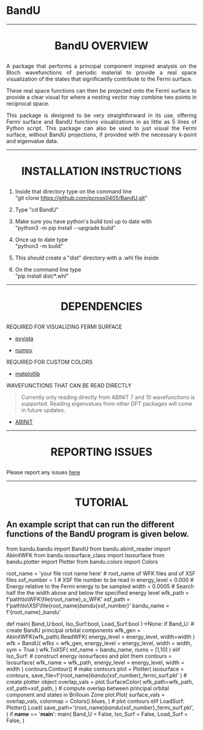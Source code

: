 # BandU
------------------------------------------------------------------------------------------------------- 
<h1><p align="center">BandU OVERVIEW</p></h1>

<p align="justify">A package that performs a principal component inspired analysis on the Bloch wavefunctions of 
periodic material to provide a real space visualization of the states that significantly contribute to the Fermi surface.
</p>

<p align="justify">These real space functions can then be projected onto the Fermi surface to provide a clear visual
for where a nesting vector may combine two points in reciprocal space.</p>

<p align="justify">This package is designed to be very straightforward in its use, offering Fermi surface and BandU functions 
visualizations in as little as 5 lines of Python script. This package can also be used to just visual the Fermi surface, without 
BandU projections, if provided with the necessary k-point and eigenvalue data.</p>

-------------------------------------------------------------------------------------------------------  
<h1><p align="center">INSTALLATION INSTRUCTIONS</p></h1>

1) Inside that directory type on the command line  
   "git clone https://github.com/pcross0405/BandU.git"

2) Type "cd BandU"

3) Make sure you have python's build tool up to date with  
   "python3 -m pip install --upgrade build"

4) Once up to date type  
   "python3 -m build"

5) This should create a "dist" directory with a .whl file inside

6) On the command line type  
   "pip install dist/*.whl" 
   
-------------------------------------------------------------------------------------------------------  
<h1><p align="center">DEPENDENCIES</p></h1>

REQUIRED FOR VISUALIZING FERMI SURFACE

   - [pyvista](https://pyvista.org/)

   - [numpy](https://numpy.org/)

REQUIRED FOR CUSTOM COLORS

   - [matplotlib](https://matplotlib.org/)

WAVEFUNCTIONS THAT CAN BE READ DIRECTLY

> Currently only reading directly from ABINIT 7 and 10 wavefunctions is supported.
> Reading eigenvalues from other DFT packages will come in future updates.

   - [ABINIT](https://abinit.github.io/abinit_web/)

---------------------------------------------------------------------------------------------------------  
<h1><p align="center">REPORTING ISSUES</p></h1>

Please report any issues [here](https://github.com/pcross0405/BandU/issues)  

-------------------------------------------------------------------------------------------------------------------------  
<h1><p align="center">TUTORIAL</p></h1>

An example script that can run the different functions of the BandU program is given below.
-------------------------------------------------------------------------------------------
from bandu.bandu import BandU
from bandu.abinit_reader import AbinitWFK
from bandu.isosurface_class import Isosurface
from bandu.plotter import Plotter
from bandu.colors import Colors


root_name = 'your file root name here' # root_name of WFK files and of XSF files
xsf_number = 1 # XSF file number to be read in
energy_level = 0.000 # Energy relative to the Fermi energy to be sampled
width = 0.0005 # Search half the the width above and below the specified energy level
wfk_path = f'path\to\WFK\file\{root_name}_o_WFK'
xsf_path = f'path\to\XSF\file\{root_name}_bandu_{xsf_number}'
bandu_name = f'{root_name}_bandu'

def main(
        Band_U:bool, Iso_Surf:bool, Load_Surf:bool
)->None:
    if Band_U: # create BandU principal orbital components
        wfk_gen = AbinitWFK(wfk_path).ReadWFK(
            energy_level = energy_level, 
            width=width
         )
        wfk = BandU(
            wfks = wfk_gen, 
            energy_level = energy_level, 
            width = width, 
            sym = True
         )
        wfk.ToXSF(
            xsf_name = bandu_name, 
            nums = [1,10]
         )
    elif Iso_Surf: # construct energy isosurfaces and plot them
        contours = Isosurface(
            wfk_name = wfk_path, 
            energy_level = energy_level,
            width = width
        )
        contours.Contour() # make contours
        plot = Plotter(
            isosurface = contours, 
            save_file=f'{root_name}_bandu_{xsf_number}_fermi_surf.pkl'
         ) # create plotter object
        overlap_vals = plot.SurfaceColor(
            wfk_path=wfk_path,
            xsf_path=xsf_path,
        ) # compute overlap between principal orbital component and states in Brillouin Zone
        plot.Plot(
            surface_vals = overlap_vals,
            colormap = Colors().blues,
        ) # plot contours
    elif LoadSurf:
        Plotter().Load(
            save_path='{root_name}_bandu_{xsf_number}_fermi_surf.pkl',
        )
if __name__ == '__main__':
    main(
        Band_U = False,
        Iso_Surf = False,
        Load_Surf = False,
    ) 